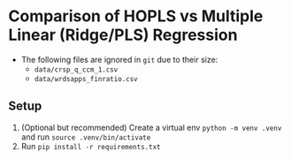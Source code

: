 # Comparison of HOPLS vs Multiple Linear (Ridge/PLS) Regression
- The following files are ignored in `git` due to their size:
  - `data/crsp_q_ccm_1.csv`
  - `data/wrdsapps_finratio.csv`


## Setup
1. (Optional but recommended) Create a virtual env `python -m venv .venv` and run `source .venv/bin/activate`
2. Run `pip install -r requirements.txt`
